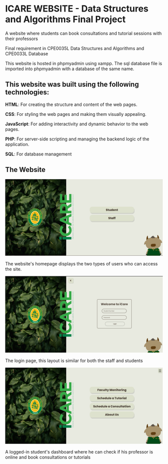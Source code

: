 # ICARE WEBSITE - Data Structures and Algorithms Final Project

A website where students can book consultations and tutorial sessions with their professors

Final requirement in CPE0035L Data Structures and Algorithms and CPE0033L Database

This website is hosted in phpmyadmin using xampp.
The sql database file is imported into phpmyadmin with a database of the same name.

## This website was built using the following technologies:

**HTML**: For creating the structure and content of the web pages.

**CSS**: For styling the web pages and making them visually appealing.

**JavaScript**: For adding interactivity and dynamic behavior to the web pages.

**PHP**: For server-side scripting and managing the backend logic of the application.

**SQL**: For database management

## The Website 

![IndexDashboard](images/screenshots/IndexDashboard.png)

The website's homepage displays the two types of users who can access the site.

![LoginPage](images/screenshots/LoginPage.png)

The login page, this layout is similar for both the staff and students

![StudentDashboard](images/screenshots/StudentDashboard.png)

A logged-in student's dashboard where he can check if his professor is online and book consultations or tutorials


